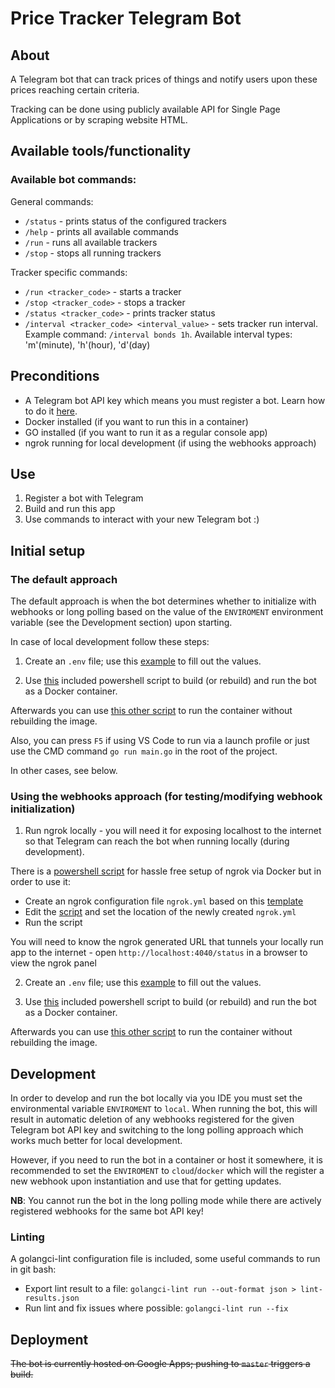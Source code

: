 # Price Tracker Telegram Bot

## About

A Telegram bot that can track prices of things and notify users upon these prices reaching certain criteria.

Tracking can be done using publicly available API for Single Page Applications or by scraping website HTML.

## Available tools/functionality

### Available bot commands:

General commands:
 - `/status` - prints status of the configured trackers
 - `/help` - prints all available commands
 - `/run` - runs all available trackers
 - `/stop` - stops all running trackers

 Tracker specific commands:
 - `/run <tracker_code>` - starts a tracker
 - `/stop <tracker_code>` - stops a tracker
 - `/status <tracker_code>` - prints tracker status
 - `/interval <tracker_code> <interval_value>` - sets tracker run interval. Example command: `/interval bonds 1h`. Available interval types: 'm'(minute), 'h'(hour), 'd'(day)

## Preconditions

- A Telegram bot API key which means you must register a bot. Learn how to do it [here](https://core.telegram.org/bots#how-do-i-create-a-bot).
- Docker installed (if you want to run this in a container)
- GO installed (if you want to run it as a regular console app)
- ngrok running for local development (if using the webhooks approach)

## Use

1. Register a bot with Telegram
2. Build and run this app
3. Use commands to interact with your new Telegram bot :)


## Initial setup

### The default approach

The default approach is when the bot determines whether to initialize with webhooks or long polling based on the value of the `ENVIROMENT` environment variable (see the Development section) upon starting.

In case of local development follow these steps:

1. Create an `.env` file; use this [example](/.env.example) to fill out the values.

2. Use [this](/docker_build_and_run.ps1) included powershell script to build (or rebuild) and run the bot as a Docker container.

Afterwards you can use [this other script](/docker_run.ps1) to run the container without rebuilding the image.

Also, you can press `F5` if using VS Code to run via a launch profile or just use the CMD command `go run main.go` in the root of the project.

In other cases, see below.


### Using the webhooks approach (for testing/modifying webhook initialization)

1. Run ngrok locally - you will need it for exposing localhost to the internet so that Telegram can reach the bot when running locally (during development). 

There is a [powershell script](/docker_run_ngrok.ps1) for hassle free setup of ngrok via Docker but in order to use it:

* Create an ngrok configuration file `ngrok.yml` based on this [template](./ngrok.yml.example)
* Edit the [script](/docker_run_ngrok.ps1) and set the location of the newly created `ngrok.yml`
* Run the script

You will need to know the ngrok generated URL that tunnels your locally run app to the internet - open `http://localhost:4040/status` in a browser to view the ngrok panel

2. Create an `.env` file; use this [example](/.env.example) to fill out the values.

3. Use [this](/docker_build_and_run.ps1) included powershell script to build (or rebuild) and run the bot as a Docker container.

Afterwards you can use [this other script](/docker_run.ps1) to run the container without rebuilding the image.


## Development

In order to develop and run the bot locally via you IDE you must set the environmental variable `ENVIROMENT` to `local`. When running the bot, this will result in automatic deletion of any webhooks registered for the given Telegram bot API key and switching to the long polling approach which works much better for local development.

However, if you need to run the bot in a container or host it somewhere, it is recommended to set the `ENVIROMENT` to `cloud`/`docker` which will the register a new webhook upon instantiation and use that for getting updates.

**NB**:
You cannot run the bot in the long polling mode while there are actively registered webhooks for the same bot API key!

### Linting

A golangci-lint configuration file is included, some useful commands to run in git bash:


 - Export lint result to a file: `golangci-lint run --out-format json > lint-results.json`
 - Run lint and fix issues where possible: `golangci-lint run --fix`


## Deployment

~~The bot is currently hosted on Google Apps; pushing to `master` triggers a build.~~
